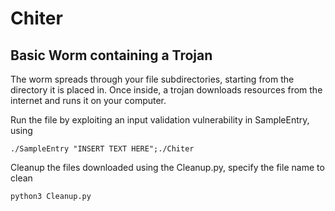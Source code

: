 # Chiter

## Basic Worm containing a Trojan

The worm spreads through your file subdirectories, starting from the directory it is placed in. Once inside, a trojan downloads resources from the internet and runs it on your computer.

Run the file by exploiting an input validation vulnerability in SampleEntry, using
```
./SampleEntry "INSERT TEXT HERE";./Chiter
```

Cleanup the files downloaded using the Cleanup.py, specify the file name to clean
```
python3 Cleanup.py
```
